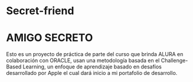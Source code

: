 # Secret-friend
<h1>AMIGO SECRETO</h1>

<p>Esto es un proyecto de práctica de parte del curso que brinda ALURA en colaboración con ORACLE, usan una metodología basada en el Challenge-Based Learning, un enfoque de aprendizaje basado en desafíos desarrollado por Apple el cual dará inicio a mi portafolio de desarrollo.</p>
